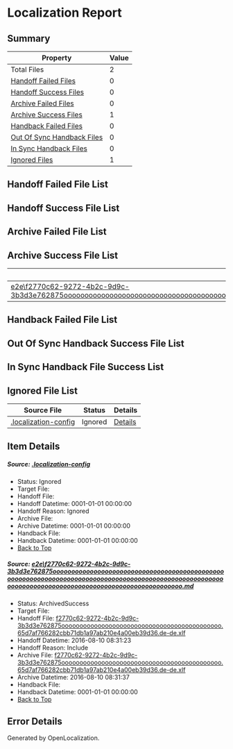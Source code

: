 # <a name='report-top'></a> Localization Report

## Summary
 Property | Value 
 -------- | ----- 
 Total Files | 2
[ Handoff Failed Files ](#handoff-failed-list)| 0
[ Handoff Success Files ](#handoff-success-list)| 0
[ Archive Failed Files ](#archive-failed-list)| 0
[ Archive Success Files ](#archive-success-list)| 1
[ Handback Failed Files ](#handback-failed-list)| 0
[ Out Of Sync Handback Files ](#outofsync-handback-success-list)| 0
[ In Sync Handback Files ](#insync-handback-success-list)| 0
[ Ignored Files ](#ignored-list)| 1

## <a name='handoff-failed-list'></a> Handoff Failed File List

## <a name='handoff-success-list'></a> Handoff Success File List

## <a name='archive-failed-list'></a> Archive Failed File List

## <a name='archive-success-list'></a> Archive Success File List
 Source File | Status | Details 
 ----------- | ------ | ------- 
 [e2e\f2770c62-9272-4b2c-9d9c-3b3d3e762875ooooooooooooooooooooooooooooooooooooooooooooooooooooooooooooooooooooooooooooooooooooooooooooooooooooooooooooooooooooooooooooooooooooooooooooooooooooooo.md](https://github.com/OpenLocalizationTestOrg/oltest/blob/e8e6438152174e45f3db5c42756de933f1450d4e/e2e/f2770c62-9272-4b2c-9d9c-3b3d3e762875ooooooooooooooooooooooooooooooooooooooooooooooooooooooooooooooooooooooooooooooooooooooooooooooooooooooooooooooooooooooooooooooooooooooooooooooooooooooo.md) | ArchivedSuccess | [Details](#8cca893d36a4b31aec4dc0e729ecd9ad3127e75b1)

## <a name='handback-failed-list'></a> Handback Failed File List

## <a name='outofsync-handback-success-list'></a> Out Of Sync Handback Success File List

## <a name='insync-handback-success-list'></a> In Sync Handback File Success List

## <a name='ignored-list'></a> Ignored File List
 Source File | Status | Details 
 ----------- | ------ | ------- 
 [.localization-config](https://github.com/OpenLocalizationTestOrg/oltest/blob/e8e6438152174e45f3db5c42756de933f1450d4e/.localization-config) | Ignored | [Details](#3d4f252ac210baf56311d7e97dcc2db10974dbd20)

## Item Details
##### <a name='3d4f252ac210baf56311d7e97dcc2db10974dbd20'></a> Source: [.localization-config](https://github.com/OpenLocalizationTestOrg/oltest/blob/e8e6438152174e45f3db5c42756de933f1450d4e/.localization-config)
* Status: Ignored
* Target File: 
* Handoff File: 
* Handoff Datetime: 0001-01-01 00:00:00
* Handoff Reason: Ignored
* Archive File: 
* Archive Datetime: 0001-01-01 00:00:00
* Handback File: 
* Handback Datetime: 0001-01-01 00:00:00
* [Back to Top](#report-top)

##### <a name='8cca893d36a4b31aec4dc0e729ecd9ad3127e75b1'></a> Source: [e2e\f2770c62-9272-4b2c-9d9c-3b3d3e762875ooooooooooooooooooooooooooooooooooooooooooooooooooooooooooooooooooooooooooooooooooooooooooooooooooooooooooooooooooooooooooooooooooooooooooooooooooooooo.md](https://github.com/OpenLocalizationTestOrg/oltest/blob/e8e6438152174e45f3db5c42756de933f1450d4e/e2e/f2770c62-9272-4b2c-9d9c-3b3d3e762875ooooooooooooooooooooooooooooooooooooooooooooooooooooooooooooooooooooooooooooooooooooooooooooooooooooooooooooooooooooooooooooooooooooooooooooooooooooooo.md)
* Status: ArchivedSuccess
* Target File: 
* Handoff File: [f2770c62-9272-4b2c-9d9c-3b3d3e762875oooooooooooooooooooooooooooooooooooooooooooo.65d7af766282cbb71db1a97ab210e4a00eb39d36.de-de.xlf](https://github.com/OpenLocalizationTestOrg/olhandoff-e2e/blob/a323eedf3a2f84bf8f93b884798d33424735095a/ol-handoff/OpenLocalizationTestOrg/ol-test-dede/ci/ht/f2770c62-9272-4b2c-9d9c-3b3d3e762875oooooooooooooooooooooooooooooooooooooooooooo.65d7af766282cbb71db1a97ab210e4a00eb39d36.de-de.xlf)
* Handoff Datetime: 2016-08-10 08:31:23
* Handoff Reason: Include
* Archive File: [f2770c62-9272-4b2c-9d9c-3b3d3e762875oooooooooooooooooooooooooooooooooooooooooooo.65d7af766282cbb71db1a97ab210e4a00eb39d36.de-de.xlf](https://github.com/OpenLocalizationTestOrg/olhandoff-e2e/blob/06859552bc6db4a6782db68bf8779cf6b1b6fa16/ol-archive/OpenLocalizationTestOrg/ol-test-dede/ci/ht/f2770c62-9272-4b2c-9d9c-3b3d3e762875oooooooooooooooooooooooooooooooooooooooooooo.65d7af766282cbb71db1a97ab210e4a00eb39d36.de-de.xlf)
* Archive Datetime: 2016-08-10 08:31:37
* Handback File: 
* Handback Datetime: 0001-01-01 00:00:00
* [Back to Top](#report-top)


## Error Details

Generated by OpenLocalization.
